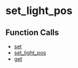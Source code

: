 # set_light_pos

## Function Calls
- [set](CSD/kCSD/ica/kCsd1D_ICA/STICA_UTIL/set.md)
- [set_light_pos](set_light_pos.md)
- [get](CSD/kCSD/ica/kCsd1D_ICA/STICA_UTIL/get.md)
